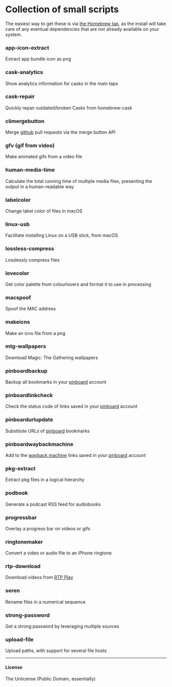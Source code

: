 # Collection of small scripts

The easiest way to get these is via [the Homebrew tap](https://github.com/vitorgalvao/homebrew-tiny-scripts), as the install will take care of any eventual dependencies that are not already available on your system.

### app-icon-extract
Extract app bundle icon as png

### cask-analytics
Show analytics information for casks in the main taps

### cask-repair
Quickly repair outdated/broken Casks from homebrew-cask

### climergebutton
Merge [github](https://github.com/) pull requests via the merge button API

### gfv (gif from video)
Make animated gifs from a video file

### human-media-time
Calculate the total running time of multiple media files, presenting the output in a human-readable way

### labelcolor
Change label color of files in macOS

### linux-usb
Facilitate installing Linux on a USB stick, from macOS

### lossless-compress
Losslessly compress files

### lovecolor
Get color palette from colourlovers and format it to use in processing

### macspoof
Spoof the MAC address

### makeicns
Make an icns file from a png

### mtg-wallpapers
Download Magic: The Gathering wallpapers

### pinboardbackup
Backup all bookmarks in your [pinboard](https://pinboard.in/) account

### pinboardlinkcheck
Check the status code of links saved in your [pinboard](https://pinboard.in/) account

### pinboardurlupdate
Substitute URLs of [pinboard](https://pinboard.in/) bookmarks

### pinboardwaybackmachine
Add to the [wayback machine](https://archive.org/web/) links saved in your [pinboard](https://pinboard.in/) account

### pkg-extract
Extract pkg files in a logical hierarchy

### podbook
Generate a podcast RSS feed for audiobooks

### progressbar
Overlay a progress bar on videos or gifs

### ringtonemaker
Convert a video or audio file to an iPhone ringtone

### rtp-download
Download videos from [RTP Play](https://www.rtp.pt/play/)

### seren
Rename files in a numerical sequence

### strong-password
Get a strong password by leveraging multiple sources

### upload-file
Upload paths, with support for several file hosts

---

#### License
The Unlicense (Public Domain, essentially)
